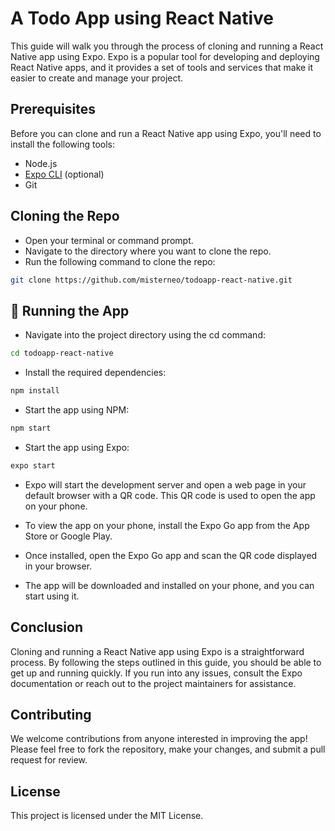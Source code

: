 # A Todo App using React Native

This guide will walk you through the process of cloning and running a React Native app using Expo. Expo is a popular tool for developing and deploying React Native apps, and it provides a set of tools and services that make it easier to create and manage your project.

## Prerequisites

Before you can clone and run a React Native app using Expo, you'll need to install the following tools:

- Node.js
- [Expo CLI](https://docs.expo.dev/get-started/installation/) (optional)
- Git

## Cloning the Repo

- Open your terminal or command prompt.
- Navigate to the directory where you want to clone the repo.
- Run the following command to clone the repo:

```sh
git clone https://github.com/misterneo/todoapp-react-native.git
```

## 🚀 Running the App

- Navigate into the project directory using the cd command:

```sh
cd todoapp-react-native
```

- Install the required dependencies:

```sh
npm install
```

- Start the app using NPM:

```sh
npm start
```

- Start the app using Expo:

```sh
expo start
```

- Expo will start the development server and open a web page in your default browser with a QR code. This QR code is used to open the app on your phone.

- To view the app on your phone, install the Expo Go app from the App Store or Google Play.

- Once installed, open the Expo Go app and scan the QR code displayed in your browser.

- The app will be downloaded and installed on your phone, and you can start using it.

## Conclusion

Cloning and running a React Native app using Expo is a straightforward process. By following the steps outlined in this guide, you should be able to get up and running quickly. If you run into any issues, consult the Expo documentation or reach out to the project maintainers for assistance.

## Contributing

We welcome contributions from anyone interested in improving the app! Please feel free to fork the repository, make your changes, and submit a pull request for review.

## License

This project is licensed under the MIT License.

